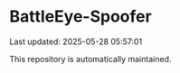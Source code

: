 # BattleEye-Spoofer

Last updated: 2025-05-28 05:57:01

This repository is automatically maintained.
